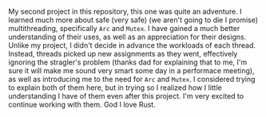 My second project in this repository, this one was quite an adventure. I learned much more about safe (very safe) (we aren't going to die I promise) multithreading, specifically `Arc` and `Mutex`. I have gained a much better understanding of their uses, as well as an appreciation for their designs. Unlike my project, I didn't decide in advance the workloads of each thread. Instead, threads picked up new assignments as they went, effectively ignoring the stragler's problem (thanks dad for explaining that to me, I'm sure it will make me sound very smart some day in a performace meeting), as well as introducing me to the need for `Arc` and `Mutex`. I considered trying to explain both of them here, but in trying so I realized how I little understanding I have of them even after this project. I'm very excited to continue working with them. God I love Rust. 
